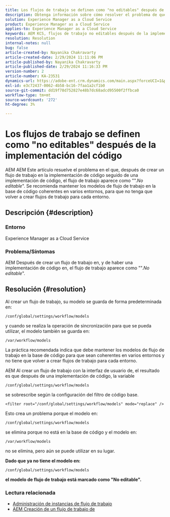 ```yaml
---
title: Los flujos de trabajo se definen como "no editables" después de la implementación del código
description: Obtenga información sobre cómo resolver el problema de que los flujos de trabajo se establecen en "no editables" después de la implementación del código. Mantenga los modelos de flujo de trabajo en la base de código coherentes en varios
solution: Experience Manager as a Cloud Service
product: Experience Manager as a Cloud Service
applies-to: Experience Manager as a Cloud Service
keywords: AEM KCS, flujos de trabajo no editables después de la implementación del código, el flujo de trabajo de AEMaaCS, la implementación de código, el flujo de trabajo
resolution: Resolution
internal-notes: null
bug: false
article-created-by: Nayanika Chakravarty
article-created-date: 2/29/2024 11:11:06 PM
article-published-by: Nayanika Chakravarty
article-published-date: 2/29/2024 11:16:33 PM
version-number: 2
article-number: KA-23531
dynamics-url: https://adobe-ent.crm.dynamics.com/main.aspx?forceUCI=1&pagetype=entityrecord&etn=knowledgearticle&id=728c9bcd-57d7-ee11-9079-6045bd006b3d
exl-id: e3c72437-0062-4b58-bc16-7faa1a2cf1b0
source-git-commit: dd19f78d752827e48b7dc68adcd95500f2ffbca0
workflow-type: tm+mt
source-wordcount: '272'
ht-degree: 3%

---
```


# Los flujos de trabajo se definen como &quot;no editables&quot; después de la implementación del código


AEM AEM Este artículo resuelve el problema en el que, después de crear un flujo de trabajo en la implementación de código seguido de una implementación de código, el flujo de trabajo aparece como &quot;&quot;.*No editable*&quot;. Se recomienda mantener los modelos de flujo de trabajo en la base de código coherentes en varios entornos, para que no tenga que volver a crear flujos de trabajo para cada entorno.

## Descripción {#description}


### Entorno

Experience Manager as a Cloud Service

### Problema/Síntomas

AEM Después de crear un flujo de trabajo en, y de haber una implementación de código en, el flujo de trabajo aparece como &quot;&quot;.*No editable*&quot;.


## Resolución {#resolution}


Al crear un flujo de trabajo, su modelo se guarda de forma predeterminada en:


```
/conf/global/settings/workflow/models
```


y cuando se realiza la operación de sincronización para que se pueda utilizar, el modelo también se guarda en:


```
/var/workflow/models
```


La práctica recomendada indica que debe mantener los modelos de flujo de trabajo en la base de código para que sean coherentes en varios entornos y no tiene que volver a crear flujos de trabajo para cada entorno.

AEM Al crear un flujo de trabajo con la interfaz de usuario de, el resultado es que después de una implementación de código, la variable


```
/conf/global/settings/workflow/models
```


se sobrescribe según la configuración del filtro de código base.


```
<filter root="/conf/global/settings/workflow/models" mode="replace" />
```


Esto crea un problema porque el modelo en:


```
/conf/global/settings/workflow/models
```


se elimina porque no está en la base de código y el modelo en:


```
/var/workflow/models
```


no se elimina, pero aún se puede utilizar en su lugar.

<b>Dado que ya no tiene el modelo en:</b>


```
/conf/global/settings/workflow/models
```


<b>el modelo de flujo de trabajo está marcado como &quot;No editable&quot;.</b>

### <b>Lectura relacionada</b>

- [Administración de instancias de flujo de trabajo](https://docs.mktossl.com/docs/experience-manager-cloud-service/content/sites/administering/workflows-administering.html?lang=en)
- [AEM Creación de un flujo de trabajo de](https://experienceleague.adobe.com/docs/experience-manager-learn/cloud-service/forms/create-aem-workflow/create-workflow.html?lang=en)
